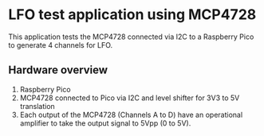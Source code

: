 # LFO test application using MCP4728

This application tests the MCP4728 connected via I2C to a Raspberry Pico to generate 4 channels for LFO.

## Hardware overview

1. Raspberry Pico
2. MCP4728 connected to Pico via I2C and level shifter for 3V3 to 5V translation
3. Each output of the MCP4728 (Channels A to D) have an operational amplifier to take the output signal to 5Vpp (0 to 5V).

